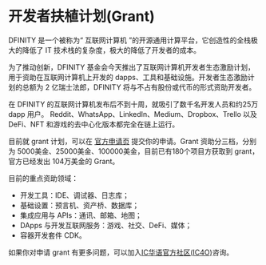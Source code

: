 # 开发者扶植计划(Grant)
DFINITY 是一个被称为“ 互联网计算机 ”的开源通用计算平台，它创造性的全栈极大的降低了 IT 技术栈的复杂度，极大的降低了开发者的成本。  

为了推动创新，DFINITY 基金会今天推出了互联网计算机开发者生态激励计划，用于资助在互联网计算机上开发的 dapps、工具和基础设施。开发者生态激励计划的总额为 2 亿瑞士法郎，DFINITY 将与不占有股份或代币的形式资助开发者。  

在 DFINITY 的互联网计算机发布后不到十周，就吸引了数千名开发人员和约25万 dapp 用户。 Reddit、WhatsApp、LinkedIn、Medium、Dropbox、Trello 以及 DeFi、NFT 和游戏的去中心化版本都完全在链上运行。  

目前就 grant 计划，可以在 [官方申请页](https://dfinity.submittable.com/submit "链接") 提交你的申请。Grant 资助分三档，分别为 5000美金、25000美金、100000美金，目前已有180个项目方获取到 grant，官方已经发出 104万美金的 Grant。

目前的重点资助领域：
-   开发工具：IDE、调试器、日志库；
-   基础设置：预言机、资产桥、数据库；
-   集成应用与 APIs：通讯、邮箱、地图；
-   DApps 与开发互联网服务：游戏、社交、DeFi、媒体；
-   容器开发套件 CDK。

如果你对申请 grant 有更多问题，可以加入[IC华语官方社区(IC4O)](https://t.me/+VdtEpjp34AQ2OWJl)咨询。